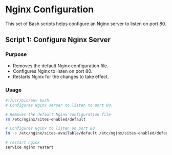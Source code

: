 # Nginx Configuration

This set of Bash scripts helps configure an Nginx server to listen on port 80.

## Script 1: Configure Nginx Server

### Purpose
- Removes the default Nginx configuration file.
- Configures Nginx to listen on port 80.
- Restarts Nginx for the changes to take effect.

### Usage
```bash
#!/usr/bin/env bash
# Configures Nginx server to listen to port 80.

# Removes the default Nginx configuration file
rm /etc/nginx/sites-enabled/default

# Configures Nginx to listen on port 80
ln -s /etc/nginx/sites-available/default /etc/nginx/sites-enabled/default

# restart nginx
service nginx restart
